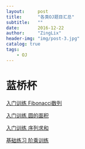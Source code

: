 ---layout:     posttitle:      "各类OJ题目汇总"subtitle:   ""date:       2016-12-22author:     "ZingLix"header-img: "img/post-3.jpg"catalog: truetags:    - OJ---# 蓝桥杯[入门训练 Fibonacci数列](/lanqiao/rumen-Fibonacci/) [入门训练 圆的面积](/lanqiao/rumen-YuanMianJi/)[入门训练 序列求和](/lanqiao/rumen-XuLieQuHe/)[基础练习 阶乘训练](/lanqiao/jichu-JieCheng/)
